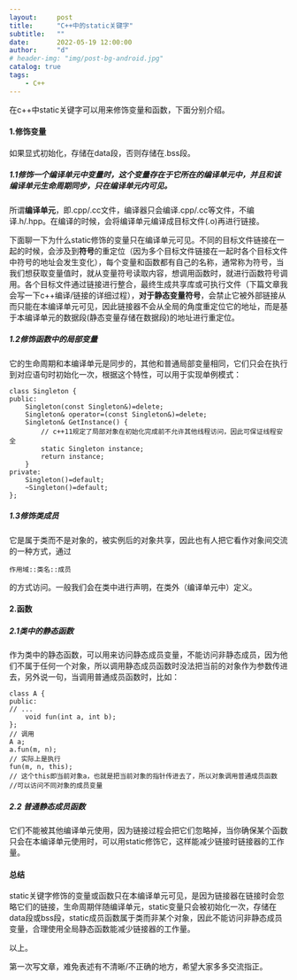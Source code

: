 ```yaml
---
layout:     post
title:      "C++中的static关键字"
subtitle:   ""
date:       2022-05-19 12:00:00
author:     "d"
# header-img: "img/post-bg-android.jpg"
catalog: true
tags: 
    - C++
---
```


在c++中static关键字可以用来修饰变量和函数，下面分别介绍。

#### 1.修饰变量

如果显式初始化，存储在data段，否则存储在.bss段。

##### 1.1修饰一个编译单元中变量时，这个变量存在于它所在的编译单元中，并且和该编译单元生命周期同步，只在编译单元内可见。

所谓**编译单元**，即.cpp/.cc文件，编译器只会编译.cpp/.cc等文件，不编译.h/.hpp。在编译的时候，会将编译单元编译成目标文件(.o)再进行链接。

下面聊一下为什么static修饰的变量只在编译单元可见。不同的目标文件链接在一起的时候，会涉及到**符号**的重定位（因为多个目标文件链接在一起时各个目标文件中符号的地址会发生变化），每个变量和函数都有自己的名称，通常称为符号，当我们想获取变量值时，就从变量符号读取内容，想调用函数时，就进行函数符号调用。各个目标文件通过链接进行整合，最终生成共享库或可执行文件（下篇文章我会写一下c++编译/链接的详细过程），**对于静态变量符号**，会禁止它被外部链接从而只能在本编译单元可见，因此链接器不会从全局的角度重定位它的地址，而是基于本编译单元的数据段(静态变量存储在数据段)的地址进行重定位。

##### 1.2修饰函数中的局部变量

它的生命周期和本编译单元是同步的，其他和普通局部变量相同，它们只会在执行到对应语句时初始化一次，根据这个特性，可以用于实现单例模式：

```
class Singleton {
public:
    Singleton(const Singleton&)=delete;
    Singleton& operator=(const Singleton&)=delete;
    Singleton& GetInstance() {
        // c++11规定了局部对象在初始化完成前不允许其他线程访问，因此可保证线程安全
        static Singleton instance;
        return instance;
    }
private:
    Singleton()=default;
    ~Singleton()=default;
};
```

##### 1.3修饰类成员

它是属于类而不是对象的，被实例后的对象共享，因此也有人把它看作对象间交流的一种方式，通过

```
作用域::类名::成员
```

的方式访问。一般我们会在类中进行声明，在类外（编译单元中）定义。

#### 2.函数

##### 2.1类中的静态函数

作为类中的静态函数，可以用来访问静态成员变量，不能访问非静态成员，因为他们不属于任何一个对象，所以调用静态成员函数时没法把当前的对象作为参数传进去，另外说一句，当调用普通成员函数时，比如：

```
class A {
public:
// ...
    void fun(int a, int b);
};
// 调用
A a;
a.fun(m, n);
// 实际上是执行
fun(m, n, this);
// 这个this即当前对象a，也就是把当前对象的指针传进去了，所以对象调用普通成员函数
//可以访问不同对象的成员变量
```

##### 2.2 普通静态成员函数

它们不能被其他编译单元使用，因为链接过程会把它们忽略掉，当你确保某个函数只会在本编译单元使用时，可以用static修饰它，这样能减少链接时链接器的工作量。

#### 总结

static关键字修饰的变量或函数只在本编译单元可见，是因为链接器在链接时会忽略它们的链接，生命周期伴随编译单元，static变量只会被初始化一次，存储在data段或bss段，static成员函数属于类而非某个对象，因此不能访问非静态成员变量，合理使用全局静态函数能减少链接器的工作量。

以上。

第一次写文章，难免表述有不清晰/不正确的地方，希望大家多多交流指正。
